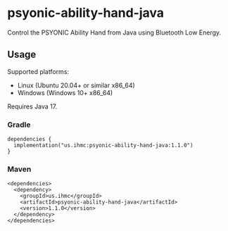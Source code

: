 # psyonic-ability-hand-java
Control the PSYONIC Ability Hand from Java using Bluetooth Low Energy.

## Usage

Supported platforms:
- Linux (Ubuntu 20.04+ or similar x86_64)
- Windows (Windows 10+ x86_64)

Requires Java 17.
### Gradle
```
dependencies {
  implementation("us.ihmc:psyonic-ability-hand-java:1.1.0")
}
```
### Maven
```
<dependencies>
  <dependency>
    <groupId>us.ihmc</groupId>
    <artifactId>psyonic-ability-hand-java</artifactId>
    <version>1.1.0</version>
  </dependency>
</dependencies>
```
